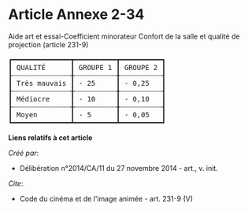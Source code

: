 # Article Annexe 2-34

Aide art et essai-Coefficient minorateur Confort de la salle et qualité de projection (article 231-9) 

<pre>
┏━━━━━━━━━━━━━━┳━━━━━━━━━━┳━━━━━━━━━━┓
┃ QUALITÉ      ┃ GROUPE 1 ┃ GROUPE 2 ┃
┠┈┈┈┈┈┈┈┈┈┈┈┈┈┈╂┈┈┈┈┈┈┈┈┈┈╂┈┈┈┈┈┈┈┈┈┈┨
┃ Très mauvais ┃ - 25     ┃ - 0,25   ┃
┠┈┈┈┈┈┈┈┈┈┈┈┈┈┈╂┈┈┈┈┈┈┈┈┈┈╂┈┈┈┈┈┈┈┈┈┈┨
┃ Médiocre     ┃ - 10     ┃ - 0,10   ┃
┠┈┈┈┈┈┈┈┈┈┈┈┈┈┈╂┈┈┈┈┈┈┈┈┈┈╂┈┈┈┈┈┈┈┈┈┈┨
┃ Moyen        ┃ - 5      ┃ - 0,05   ┃
┗━━━━━━━━━━━━━━┻━━━━━━━━━━┻━━━━━━━━━━┛
</pre>


**Liens relatifs à cet article**

_Créé par_:

  - Délibération n°2014/CA/11 du 27 novembre 2014 - art., v. init.

_Cite_:

  - Code du cinéma et de l'image animée - art. 231-9 (V)
